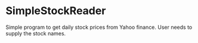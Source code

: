 # SimpleStockReader

Simple program to get daily stock prices from Yahoo finance. User needs to supply the stock names.
